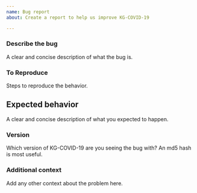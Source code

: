 ```yaml
---
name: Bug report
about: Create a report to help us improve KG-COVID-19

---
```


### Describe the bug

A clear and concise description of what the bug is.

### To Reproduce

Steps to reproduce the behavior.

## Expected behavior

A clear and concise description of what you expected to happen.

### Version

Which version of KG-COVID-19 are you seeing the bug with? An md5 hash is most useful.

### Additional context

Add any other context about the problem here.
